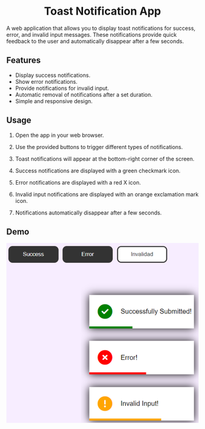 <h1 align='center'>Toast Notification App</h1>

A web application that allows you to display toast notifications for success, error, and invalid input messages. These notifications provide quick feedback to the user and automatically disappear after a few seconds.

## Features

- Display success notifications.
- Show error notifications.
- Provide notifications for invalid input.
- Automatic removal of notifications after a set duration.
- Simple and responsive design.

## Usage

1. Open the app in your web browser.

2. Use the provided buttons to trigger different types of notifications.

3. Toast notifications will appear at the bottom-right corner of the screen.

4. Success notifications are displayed with a green checkmark icon.

5. Error notifications are displayed with a red X icon.

6. Invalid input notifications are displayed with an orange exclamation mark icon.

7. Notifications automatically disappear after a few seconds.

## Demo

<p align="center">
  <img src="images/demo.png" alt="Toast Notification App Screenshot">
</p>
